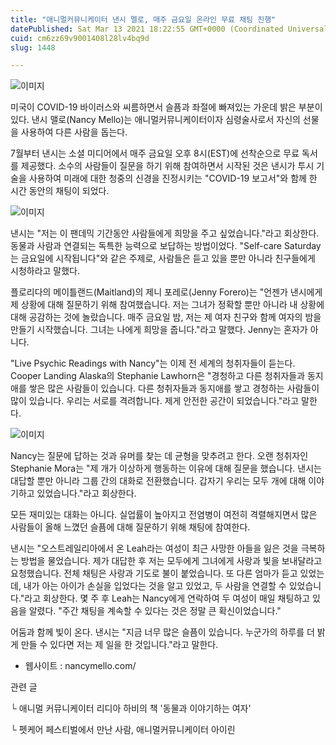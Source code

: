 ```yaml
---
title: "애니멀커뮤니케이터 낸시 멜로, 매주 금요일 온라인 무료 채팅 진행"
datePublished: Sat Mar 13 2021 18:22:55 GMT+0000 (Coordinated Universal Time)
cuid: cm6zz69v9001408l28lv4bq9d
slug: 1448

---
```



![이미지](https://cdn.hashnode.com/res/hashnode/image/upload/v1739247694613/86d3ee0e-3f67-4f41-b758-a89f326984b1.jpeg)

미국이 COVID-19 바이러스와 씨름하면서 슬픔과 좌절에 빠져있는 가운데 밝은 부분이 있다. 낸시 맬로(Nancy Mello)는 애니멀커뮤니케이터이자 심령술사로서 자신의 선물을 사용하여 다른 사람을 돕는다.

7월부터 낸시는 소셜 미디어에서 매주 금요일 오후 8시(EST)에 선착순으로 무료 독서를 제공했다. 소수의 사람들이 질문을 하기 위해 참여하면서 시작된 것은 낸시가 투시 기술을 사용하여 미래에 대한 청중의 신경을 진정시키는 "COVID-19 보고서"와 함께 한 시간 동안의 채팅이 되었다.

![이미지](https://cdn.hashnode.com/res/hashnode/image/upload/v1739247696522/1bca4164-4291-408d-8f26-67aaac9f2bcd.png)

낸시는 "저는 이 팬데믹 기간동안 사람들에게 희망을 주고 싶었습니다."라고 회상한다. 동물과 사람과 연결되는 독특한 능력으로 보답하는 방법이었다. "Self-care Saturday는 금요일에 시작됩니다"와 같은 주제로, 사람들은 듣고 있을 뿐만 아니라 친구들에게 시청하라고 말했다.

플로리다의 메이틀랜드(Maitland)의 제니 포레로(Jenny Forero)는 "언젠가 낸시에게 제 상황에 대해 질문하기 위해 참여했습니다. 저는 그녀가 정확할 뿐만 아니라 내 상황에 대해 공감하는 것에 놀랐습니다. 매주 금요일 밤, 저는 제 여자 친구와 함께 여자의 밤을 만들기 시작했습니다. 그녀는 나에게 희망을 줍니다."라고 말했다. Jenny는 혼자가 아니다.

"Live Psychic Readings with Nancy"는 이제 전 세계의 청취자들이 듣는다. Cooper Landing Alaska의 Stephanie Lawhorn은 "경청하고 다른 청취자들과 동지애를 쌓은 많은 사람들이 있습니다. 다른 청취자들과 동지애를 쌓고 경청하는 사람들이 많이 있습니다. 우리는 서로를 격려합니다. 제게 안전한 공간이 되었습니다."라고 말한다.

![이미지](https://cdn.hashnode.com/res/hashnode/image/upload/v1739247698381/bf600d9c-79d2-4983-a872-6e086e84b317.jpeg)

Nancy는 질문에 답하는 것과 유머를 찾는 데 균형을 맞추려고 한다. 오랜 청취자인 Stephanie Mora는 "제 개가 이상하게 행동하는 이유에 대해 질문을 했습니다. 낸시는 대답할 뿐만 아니라 그룹 간의 대화로 전환했습니다. 갑자기 우리는 모두 개에 대해 이야기하고 있었습니다."라고 회상한다.

모든 재미있는 대화는 아니다. 실업률이 높아지고 전염병이 여전히 격렬해지면서 많은 사람들이 올해 느꼈던 슬픔에 대해 질문하기 위해 채팅에 참여한다.

낸시는 "오스트레일리아에서 온 Leah라는 여성이 최근 사망한 아들을 잃은 것을 극복하는 방법을 물었습니다. 제가 대답한 후 저는 모두에게 그녀에게 사랑과 빛을 보내달라고 요청했습니다. 전체 채팅은 사랑과 기도로 불이 붙었습니다. 또 다른 엄마가 듣고 있었는데, 내가 아는 아이가 손실을 입었다는 것을 알고 있었고, 두 사람을 연결할 수 있었습니다."라고 회상한다. 몇 주 후 Leah는 Nancy에게 연락하여 두 여성이 매일 채팅하고 있음을 알렸다. "주간 채팅을 계속할 수 있다는 것은 정말 큰 확신이었습니다."

어둠과 함께 빛이 온다. 낸시는 "지금 너무 많은 슬픔이 있습니다. 누군가의 하루를 더 밝게 만들 수 있다면 저는 제 일을 한 것입니다."라고 말한다.

- 웹사이트 : nancymello.com/

관련 글

└ 애니멀 커뮤니케이터 리디아 하비의 책 '동물과 이야기하는 여자'

└ 펫케어 페스티벌에서 만난 사람, 애니멀커뮤니케이터 아이린